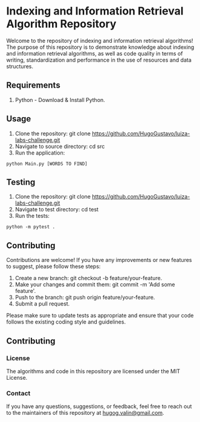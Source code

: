 # Indexing and Information Retrieval Algorithm Repository
Welcome to the repository of indexing and information retrieval algorithms!
The purpose of this repository is to demonstrate knowledge about indexing and information retrieval algorithms,
as well as code quality in terms of writing, standardization and performance in the use of resources and data
structures.


## Requirements
1. Python - Download & Install Python.

## Usage
1. Clone the repository: git clone https://github.com/HugoGustavo/luiza-labs-challenge.git
2. Navigate to source directory: cd src
3. Run the application: 

```
python Main.py [WORDS TO FIND]
```

## Testing
1. Clone the repository: git clone https://github.com/HugoGustavo/luiza-labs-challenge.git
2. Navigate to test directory: cd test
3. Run the tests: 

```
python -m pytest .
```

## Contributing
Contributions are welcome! If you have any improvements or new features to suggest, please follow these steps:

1. Create a new branch: git checkout -b feature/your-feature.
2. Make your changes and commit them: git commit -m 'Add some feature'.
3. Push to the branch: git push origin feature/your-feature.
4. Submit a pull request.

Please make sure to update tests as appropriate and ensure that your code follows the existing coding style and guidelines.

## Contributing
### License
The algorithms and code in this repository are licensed under the MIT License.

### Contact
If you have any questions, suggestions, or feedback, feel free to reach out to the maintainers of this repository at
hugog.valin@gmail.com.